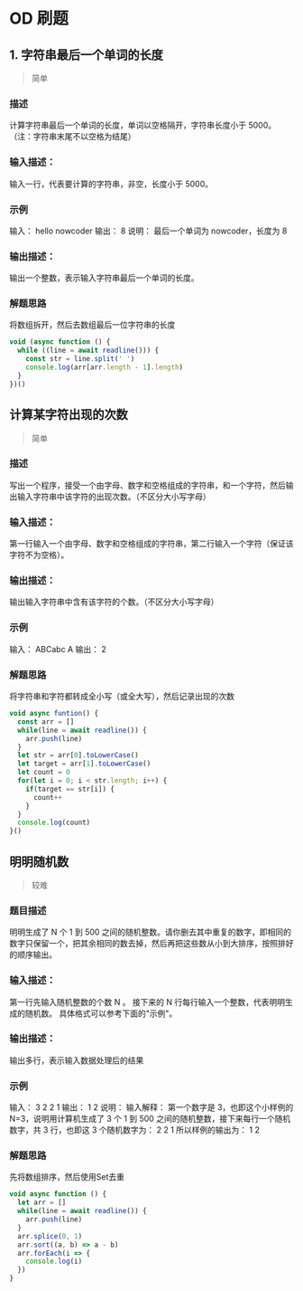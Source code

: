 # OD 刷题

## 1. 字符串最后一个单词的长度

> 简单

### 描述

计算字符串最后一个单词的长度，单词以空格隔开，字符串长度小于 5000。（注：字符串末尾不以空格为结尾）

### 输入描述：

输入一行，代表要计算的字符串，非空，长度小于 5000。

### 示例

输入：
hello nowcoder
输出：
8
说明：
最后一个单词为 nowcoder，长度为 8

### 输出描述：

输出一个整数，表示输入字符串最后一个单词的长度。

### 解题思路

将数组拆开，然后去数组最后一位字符串的长度

```js
void (async function () {
  while ((line = await readline())) {
    const str = line.split(' ')
    console.log(arr[arr.length - 1].length)
  }
})()
```

## 计算某字符出现的次数

> 简单

### 描述

写出一个程序，接受一个由字母、数字和空格组成的字符串，和一个字符，然后输出输入字符串中该字符的出现次数。（不区分大小写字母）

### 输入描述：

第一行输入一个由字母、数字和空格组成的字符串，第二行输入一个字符（保证该字符不为空格）。

### 输出描述：

输出输入字符串中含有该字符的个数。（不区分大小写字母）

### 示例

输入：
ABCabc
A
输出：
2

### 解题思路

将字符串和字符都转成全小写（或全大写），然后记录出现的次数

```js
void async funtion() {
  const arr = []
  while(line = await readline()) {
    arr.push(line)
  }
  let str = arr[0].toLowerCase()
  let target = arr[1].toLowerCase()
  let count = 0
  for(let i = 0; i < str.length; i++) {
    if(target == str[i]) {
      count++
    }
  }
  console.log(count)
}()
```

## 明明随机数

> 较难

### 题目描述

明明生成了 N 个 1 到 500 之间的随机整数。请你删去其中重复的数字，即相同的数字只保留一个，把其余相同的数去掉，然后再把这些数从小到大排序，按照排好的顺序输出。

### 输入描述：

第一行先输入随机整数的个数 N 。 接下来的 N 行每行输入一个整数，代表明明生成的随机数。 具体格式可以参考下面的"示例"。

### 输出描述：

输出多行，表示输入数据处理后的结果

### 示例

输入：
3
2
2
1
输出：
1
2
说明：
输入解释：
第一个数字是 3，也即这个小样例的 N=3，说明用计算机生成了 3 个 1 到 500 之间的随机整数，接下来每行一个随机数字，共 3 行，也即这 3 个随机数字为：
2
2
1
所以样例的输出为：
1
2

### 解题思路

先将数组排序，然后使用Set去重

```js
void async function () {
  let arr = []
  while(line = await readline()) {
    arr.push(line)
  }
  arr.splice(0, 1)
  arr.sort((a, b) => a - b)
  arr.forEach(i => {
    console.log(i)
  })
}
```
